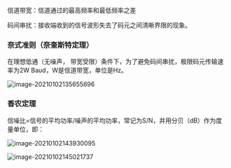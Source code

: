 信道带宽：信道通过的最高频率和最低频率之差

码间串扰：接收端收到的信号波形失去了码元之间清晰界限的现象。

### 奈式准则（奈奎斯特定理）

在理想低通（无噪声， 带宽受限）条件下，为了避免码间串扰，极限码元传输速率为2W Baud，W是信道带宽，单位是Hz。

![image-20210102135655696](C:\Users\88\AppData\Roaming\Typora\typora-user-images\image-20210102135655696.png)

### 香农定理

信噪比=信号的平均功率/噪声的平均功率，常记为S/N，并用分贝（dB）作为度量单位，即：

![image-20210102143930095](C:\Users\88\AppData\Roaming\Typora\typora-user-images\image-20210102143930095.png)

![image-20210102145021737](C:\Users\88\AppData\Roaming\Typora\typora-user-images\image-20210102145021737.png)